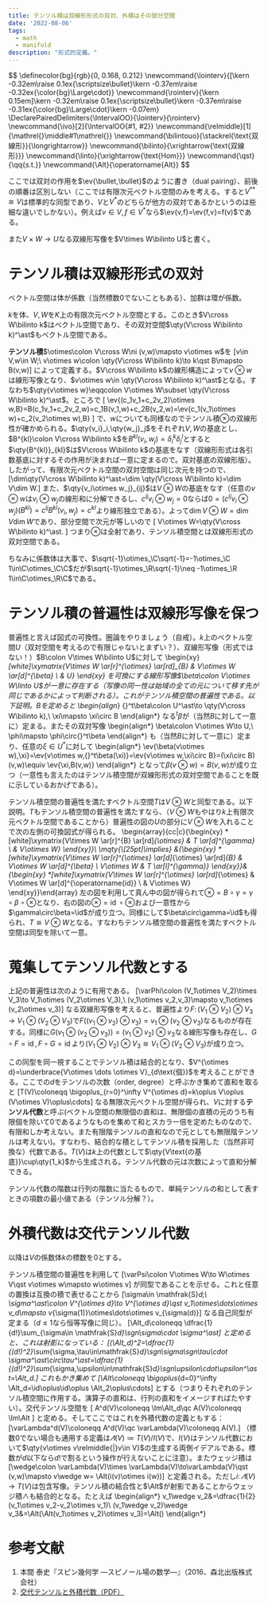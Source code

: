 ```yaml
---
title: テンソル積は双線形形式の双対、外積はその部分空間
date: '2022-08-06'
tags:
  - math
  - manifold
description: "形式的定義。"
---
```


<div className="hidden">$$
\definecolor{bg}{rgb}{0, 0.168, 0.212}
\newcommand{\lointerv}{[\kern -0.32em\raise 0.1ex{\scriptsize\bullet}\kern -0.37em\raise -0.32ex{\color{bg}\Large\cdot}}
\newcommand{\rointerv}{\kern 0.15em]\kern -0.32em\raise 0.1ex{\scriptsize\bullet}\kern -0.37em\raise -0.31ex{\color{bg}\Large\cdot}\kern -0.07em}
\DeclarePairedDelimiters{\IntervalOO}{\lointerv}{\rointerv}
\newcommand{\ivo}[2]{\IntervalOO{#1, #2}}
\newcommand{\relmiddle}[1]{\mathrel{}\middle#1\mathrel{}}
\newcommand{\bilintouo}{\stackrel{\text{双線形}}{\longrightarrow}}
\newcommand{\bilinto}{\xrightarrow{\text{双線形}}}
\newcommand{\linto}{\xrightarrow{\text{Hom}}}
\newcommand{\qst}{\qq{s.t.}}
\newcommand{\Alt}{\operatorname{Alt}}
$$</div>

ここでは双対の作用を$\ev{\bullet,\bullet}$のように書き（dual pairing）、前後の順番は区別しない（ここでは有限次元ベクトル空間のみを考える。すると$V^{\ast\ast}\cong V$は標準的な同型であり、$V$と$V^\ast$のどちらが他方の双対であるかというのは些細な違いでしかない）。例えば$v\in V,f\in V^\ast$なら$\ev{v,f}=\ev{f,v}=f(v)$である。

また$V\times W\to U$なる双線形写像を$V\times W\bilinto U$と書く。

# テンソル積は双線形形式の双対

ベクトル空間は体が係数（当然標数$0$でないこともある）、加群は環が係数。

$k$を体、$V,W$を$K$上の有限次元ベクトル空間とする。このとき$V\cross W\bilinto k$はベクトル空間であり、その双対空間$\qty(V\cross W\bilinto k)^\ast$もベクトル空間である。

**テンソル積**$\otimes\colon V\cross W\ni (v,w)\mapsto v\otimes w$を
\[v\in V,w\in W;\ v\otimes w\colon \qty(V\cross W\bilinto k)\to k\qst B\mapsto B(v,w)\]
によって定義する。$V\cross W\bilinto k$の線形構造によって$v\otimes w$は線形写像となり、$v\otimes w\in \qty(V\cross W\bilinto k)^\ast$となる。すなわち$\qty{v\otimes w}\eqqcolon V\otimes W\subset \qty(V\cross W\bilinto k)^\ast$。ところで
\[
  \ev{(c_1v_1+c_2v_2)\otimes w,B}=B(c_1v_1+c_2v_2,w)=c_1B(v_1,w)+c_2B(v_2,w)=\ev{c_1(v_1\otimes w)+c_2(v_2\otimes w),B}
\]
で、$w$についても同様なのでテンソル積$\otimes$の双線形性が確かめられる。$\qty{v_i}_i,\qty{w_j}_j$をそれぞれ$V,W$の基底とし、$B^{kl}\colon V\cross W\bilinto k$を$B^{kl}(v_i,w_j)=\delta_i^k\delta_j^l$とすると$\qty{B^{kl}}_{kl}$は$V\cross W\bilinto k$の基底をなす（双線形形式は各引数基底に対するその作用が決まれば一意に定まるので。双対基底の双線形版）。したがって、有限次元ベクトル空間の双対空間は同じ次元を持つので、
\[\dim\qty(V\cross W\bilinto k)^\ast=\dim \qty(V\cross W\bilinto k)=\dim V\dim W.\]
また、$\qty{v_i\otimes w_j}_{ij}$は$V\otimes W$の基底をなす（任意の$v\otimes w$は$v_i\otimes w_j$の線形和に分解できるし、$c^{ij}v_i\otimes w_j=0$ならば$0=(c^{ij}v_i\otimes w_j)(B^{kl})=c^{ij}B^{kl}(v_i,w_j)=c^{kl}$より線形独立である）。よって$\dim V\otimes W=\dim V\dim W$であり、部分空間で次元が等しいので
\[
  V\otimes W=\qty(V\cross W\bilinto k)^\ast.
\]
つまり$\otimes$は全射であり、テンソル積空間とは双線形形式の双対空間である。

ちなみに係数体は大事で、$\sqrt{-1}\otimes_\C\sqrt{-1}=-1\otimes_\C 1\in\C\otimes_\C\C$だが$\sqrt{-1}\otimes_\R\sqrt{-1}\neq -1\otimes_\R 1\in\C\otimes_\R\C$である。

# テンソル積の普遍性は双線形写像を保つ

普遍性と言えば図式の可換性。圏論をやりましょう（自戒）。$k$上のベクトル空間$U$（双対空間を考えるので有限じゃないとまずい？）、双線形写像（形式ではない！）$B\colon V\times W\bilinto U$に対して
\begin{xy}
*[white]\xymatrix{V\times W \ar[r]^{\otimes} \ar[rd]_{B} & V\otimes W \ar[d]^{\beta} \\ & U}
\end{xy}
を可換にする線形写像$\beta\colon V\otimes W\linto U$が一意に存在する（写像の同一性は始域の全ての元について移す先が同じであるかによって判断される）。これがテンソル積空間の普遍性である。以下証明。$B$を定めると
\begin{align*}
  {}^t\beta\colon U^\ast\to \qty(V\cross W\bilinto k),\ \xi\mapsto \xi\circ B
\end{align*}
なる${}^t\beta$が（当然$B$に対して一意に）定まる。またその双対写像
\begin{align*}
  \beta\colon V\otimes W\to U,\ \phi\mapsto \phi\circ{}^t\beta
\end{align*}
も（当然$B$に対して一意に）定まり、任意の$\xi\in U^\ast$に対して
\begin{align*}
  \ev{\beta(v\otimes w),\xi}=\ev{v\otimes w,{}^t\beta(\xi)}=\ev{v\otimes w,\xi\circ B}=(\xi\circ B)(v,w)\equiv \ev{\xi,B(v,w)}
\end{align*}
となって$\beta(v\otimes w)=B(v,w)$が成り立つ（一意性も言えたのはテンソル積空間が双線形形式の双対空間であることを既に示しているおかげである）。

テンソル積空間の普遍性を満たすベクトル空間$T$は$V\otimes W$と同型である。以下説明。$T$もテンソル積空間の普遍性を満たすなら、（$V\otimes W$もやはり$k$上有限次元ベクトル空間であることから）普遍性の図の$U$の部分に$V\otimes W$を入れることで次の左側の可換図式が得られる。
\begin{array}{cc|c}{\begin{xy}
*[white]\xymatrix{V\times W \ar[r]^{B} \ar[rd]_{\otimes} & T \ar[d]^{\gamma} \\   & V\otimes W}
\end{xy}}\ \mqty{\\[25pt]\implies} &{\begin{xy}
*[white]\xymatrix{V\times W \ar[r]^{\otimes} \ar[d]_{\otimes} \ar[rd]_{B} & V\otimes W \ar[d]^{\beta} \\ V\otimes W & T \ar[l]^{\gamma}}
\end{xy}}&{\begin{xy}
*[white]\xymatrix{V\times W \ar[r]^{\otimes} \ar[rd]_{\otimes} & V\otimes W \ar[d]^{\operatorname{id}} \\ & V\otimes W}
\end{xy}}\end{array}
左の図を利用して真ん中の図が得られて$\otimes =B\circ\gamma=\gamma\circ\beta\circ\otimes$となり、右の図の$\otimes=\operatorname{id}\circ\otimes$および一意性から$\gamma\circ\beta=\id$が成り立つ。同様にして$\beta\circ\gamma=\id$も得られ、$T\cong V\otimes W$となる。すなわちテンソル積空間の普遍性を満たすベクトル空間は同型を除いて一意。

# 蒐集してテンソル代数とする

上記の普遍性は次のように有用である。
\[\varPhi\colon (V_1\otimes V_2)\times V_3\to V_1\otimes (V_2\otimes V_3),\ (v_1\otimes v_2,v_3)\mapsto v_1\otimes (v_2\otimes v_3)\]
なる双線形写像を考えると、普遍性より$F\colon (V_1\otimes V_2)\otimes V_3 \to V_1\otimes (V_2\otimes V_3)$で$F((v_1\otimes v_2)\otimes v_3)=v_1\otimes(v_2\otimes v_3)$なるものが存在する。同様に$G(v_1\otimes(v_2\otimes v_3))=(v_1\otimes v_2)\otimes v_3$なる線形写像も存在し、$G\circ F=\operatorname{id},\,F\circ G=\operatorname{id}$より$(V_1\otimes V_2)\otimes V_3\cong V_1\otimes (V_2\otimes V_3)$が成り立つ。

この同型を同一視することでテンソル積は結合的となり、$V^{\otimes d}=\underbrace{V\otimes \dots \otimes V}_{d\text{個}}$を考えることができる。ここでの$d$をテンソルの次数（order, degree）と呼ぶかき集めて直和を取ると
\[T(V)\coloneqq \bigoplus_{r=0}^\infty V^{\otimes d}=k\oplus V\oplus (V\otimes V)\oplus\cdots\]
なる無限次元ベクトル空間が得られ、$V$に対する**テンソル代数**と呼ぶ(ベクトル空間の無限個の直和は、無限個の直積の元のうち有限個を除いて$0$であるようなものを集めて和とスカラー倍を定めたものなので、有限和しか考えない。また有限階テンソルの直和なので元としても無限階テンソルは考えない)。すなわち、結合的な積としてテンソル積を採用した（当然非可換な）代数である。$T(V)$は$k$上の代数として$\qty{V\text{の基底}}\cup\qty{1_k}$から生成される。テンソル代数の元は次数によって直和分解できる。

テンソル代数の階数は行列の階数に当たるもので、単純テンソルの和として表すときの項数の最小値である（テンソル分解？）。

# 外積代数は交代テンソル代数

以降は$V$の係数体$k$の標数を$0$とする。

テンソル積空間の普遍性を利用して
\[\varPsi\colon V\otimes W\to W\otimes V\qst v\otimes w\mapsto w\otimes v\]
が同型であることを示せる。これと任意の置換は互換の積で表せることから
\[\sigma\in \mathfrak{S}_d;\ \sigma^\ast\colon V^{\otimes d}\to V^{\otimes d}\qst v_1\otimes\dots\otimes v_d\mapsto v_{\sigma(1)}\otimes\dots\otimes v_{\sigma(d)}\]
なる自己同型が定まる（$d\le 1$なら恒等写像に同じ）。
\[\Alt_d\coloneqq \dfrac{1}{d!}\sum_{\sigma\in \mathfrak{S}_d}\sgn\sigma\cdot \sigma^\ast\]
と定めると、これは射影になっている：
\[(\Alt_d)^2=\dfrac{1}{(d!)^2}\sum_{\sigma,\tau\in\mathfrak{S}_d}\sgn\sigma\sgn\tau\cdot \sigma^\ast\circ\tau^\ast=\dfrac{1}{(d!)^2}\sum_{\sigma,\upsilon\in\mathfrak{S}_d}\sgn\upsilon\cdot\upsilon^\ast=\Alt_d.\]
これもかき集めて
\[\Alt\coloneqq \bigoplus_{d=0}^\infty \Alt_d=\id\oplus\id\oplus \Alt_2\oplus\cdots\]
とする（つまりそれぞれのテンソル積空間に作用する。演算子の直和は、行列の直和をイメージすればたやすい）。交代テンソル空間を
\[
  A^d(V)\coloneqq \Im\Alt_d\qc A(V)\coloneqq \Im\Alt
\]
と定める。そしてここではこれを外積代数の定義ともする：
\[\varLambda^d(V)\coloneqq A^d(V)\qc \varLambda(V)\coloneqq A(V).\]
（標数$0$でない場合も通用する定義は$\varLambda(V)\coloneqq T(V)/I(V)$で、$I(V)$はテンソル代数において$\qty{v\otimes v\relmiddle{|}v\in V}$の生成する両側イデアルである。標数が$d$以下なら$d!$で割るという操作が行えないことに注意）。またウェッジ積は
\[\wedge\colon \varLambda(V)\times \varLambda(V)\to\varLambda(V)\qst (v,w)\mapsto v\wedge w= \Alt(i(v)\otimes i(w))\]
と定義される。ただし$i\colon \varLambda(V)\to T(V)$は包含写像。テンソル積の結合性と$\Alt$が射影であることからウェッジ積$\wedge$も結合的となる。たとえば
\begin{align*}
  v_1\wedge v_2&=\dfrac{1}{2}(v_1\otimes v_2-v_2\otimes v_1)\\
  (v_1\wedge v_2)\wedge v_3&=\Alt(\Alt(v_1\otimes v_2)\otimes v_3)=\Alt()
\end{align*}

# 参考文献

1. 本間 泰史『スピン幾何学 ―スピノール場の数学―』（2016、森北出版株式会社）
2. [交代テンソルと外積代数（PDF）](http://daisy.math.sci.ehime-u.ac.jp/users/tsuchiya/math/fem/exterior/section2.pdf)
